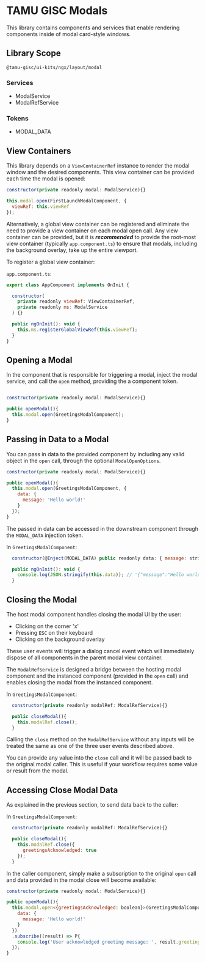 # TAMU GISC Modals

This library contains components and services that enable rendering components inside of modal card-style windows.

## Library Scope

`@tamu-gisc/ui-kits/ngx/layout/modal`

### Services

- ModalService
- ModalRefService

### Tokens

- MODAL_DATA

## View Containers

This library depends on a `ViewContainerRef` instance to render the modal window and the desired components. This view container can be provided each time the modal is opened:

```js
constructor(private readonly modal: ModalService){}

this.modal.open(FirstLaunchModalComponent, {
  viewRef: this.viewRef
});
```

Alternatively, a global view container can be registered and eliminate the need to provide a view container on each modal open call. Any view container can be provided, but it is **_recommended_** to provide the root-most view container (typically `app.component.ts`) to ensure that modals, including the background overlay, take up the entire viewport.

To register a global view container:

`app.component.ts`:

```js
export class AppComponent implements OnInit {

  constructor(
    private readonly viewRef: ViewContainerRef,
    private readonly ms: ModalService
  ) {}

  public ngOnInit(): void {
    this.ms.registerGlobalViewRef(this.viewRef);
  }
}
```

## Opening a Modal

In the component that is responsible for triggering a modal, inject the modal service, and call the `open` method, providing the a component token.

```js

constructor(private readonly modal: ModalService){}

public openModal(){
  this.modal.open(GreetingsModalComponent);
}
```

## Passing in Data to a Modal

You can pass in data to the provided component by including any valid object in the `open` call, through the optional `ModalOpenOptions`.

```js
constructor(private readonly modal: ModalService){}

public openModal(){
  this.modal.open(GreetingsModalComponent, {
    data: {
      message: 'Hello world!'
    }
  });
}
```

The passed in data can be accessed in the downstream component through the `MODAL_DATA` injection token.

In `GreetingsModalComponent`:

```js
  constructor(@Inject(MODAL_DATA) public readonly data: { message: string }){}

  public ngOnInit(): void {
    console.log(JSON.stringify(this.data)); // '{"message":"Hello world!"}'
  }
```

## Closing the Modal

The host modal component handles closing the modal UI by the user:

- Clicking on the corner 'x'
- Pressing `ESC` on their keyboard
- Clicking on the background overlay

These user events will trigger a dialog cancel event which will immediately dispose of all components in the parent modal view container.

The `ModalRefService` is designed a bridge between the hosting modal component and the instanced component (provided in the `open` call) and enables closing the modal from the instanced component.

In `GreetingsModalComponent`:

```js
  constructor(private readonly modalRef: ModalRefService){}

  public closeModal(){
    this.modalRef.close();
  }
```

Calling the `close` method on the `ModalRefService` without any inputs will be treated the same as one of the three user events described above.

You can provide any value into the `close` call and it will be passed back to the original modal caller. This is useful if your workflow requires some value or result from the modal.

## Accessing Close Modal Data

As explained in the previous section, to send data back to the caller:

In `GreetingsModalComponent`:

```js
  constructor(private readonly modalRef: ModalRefService){}

  public closeModal(){
    this.modalRef.close({
      greetingsAcknowledged: true
    });
  }
```

In the caller component, simply make a subscription to the original `open` call and data provided in the modal close will become available:

```js
constructor(private readonly modal: ModalService){}

public openModal(){
  this.modal.open<{greetingsAcknowledged: boolean}>(GreetingsModalComponent, {
    data: {
      message: 'Hello world!'
    }
  })
  .subscribe((result) => P{
    console.log('User acknowledged greeting message: ', result.greetingsAcknowledged); // 'User acknowledged greeting message: true'
  });
}
```
